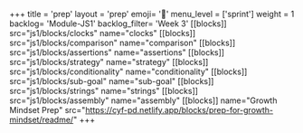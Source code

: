 +++
title = 'prep'
layout = 'prep'
emoji= '📝'
menu_level = ['sprint']
weight = 1
backlog= 'Module-JS1'
backlog_filter= 'Week 3'
[[blocks]]
src="js1/blocks/clocks"
name="clocks"
[[blocks]]
src="js1/blocks/comparison"
name="comparison"
[[blocks]]
src="js1/blocks/assertions"
name="assertions"
[[blocks]]
src="js1/blocks/strategy"
name="strategy"
[[blocks]]
src="js1/blocks/conditionality"
name="conditionality"
[[blocks]]
src="js1/blocks/sub-goal"
name="sub-goal"
[[blocks]]
src="js1/blocks/strings"
name="strings"
[[blocks]]
src="js1/blocks/assembly"
name="assembly"
[[blocks]]
name="Growth Mindset Prep"
src="https://cyf-pd.netlify.app/blocks/prep-for-growth-mindset/readme/"
+++
